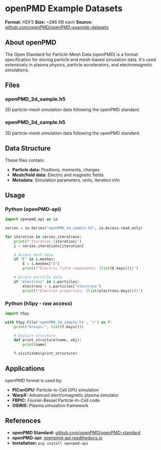 # openPMD Example Datasets

**Format:** HDF5
**Size:** ~286 KB each
**Source:** [github.com/openPMD/openPMD-example-datasets](https://github.com/openPMD/openPMD-example-datasets)

## About openPMD

The Open Standard for Particle-Mesh Data (openPMD) is a format specification for storing particle and mesh-based simulation data. It's used extensively in plasma physics, particle accelerators, and electromagnetic simulations.

## Files

### openPMD_2d_sample.h5
2D particle-mesh simulation data following the openPMD standard.

### openPMD_3d_sample.h5
3D particle-mesh simulation data following the openPMD standard.

## Data Structure

These files contain:
- **Particle data:** Positions, momenta, charges
- **Mesh/field data:** Electric and magnetic fields
- **Metadata:** Simulation parameters, units, iteration info

## Usage

### Python (openPMD-api)
```python
import openpmd_api as io

series = io.Series("openPMD_3d_sample.h5", io.Access.read_only)

for iteration in series.iterations:
    print(f"Iteration {iteration}")
    i = series.iterations[iteration]

    # Access mesh data
    if "E" in i.meshes:
        E = i.meshes["E"]
        print(f"Electric field components: {list(E.keys())}")

    # Access particle data
    if "electrons" in i.particles:
        electrons = i.particles["electrons"]
        print(f"Electron properties: {list(electrons.keys())}")
```

### Python (h5py - raw access)
```python
import h5py

with h5py.File('openPMD_3d_sample.h5', 'r') as f:
    print("Groups:", list(f.keys()))

    # Explore structure
    def print_structure(name, obj):
        print(name)

    f.visititems(print_structure)
```

## Applications

openPMD format is used by:
- **PIConGPU:** Particle-in-Cell GPU simulation
- **WarpX:** Advanced electromagnetic plasma simulator
- **FBPIC:** Fourier-Bessel Particle-In-Cell code
- **OSIRIS:** Plasma simulation framework

## References

- **openPMD Standard:** [github.com/openPMD/openPMD-standard](https://github.com/openPMD/openPMD-standard)
- **openPMD-api:** [openpmd-api.readthedocs.io](https://openpmd-api.readthedocs.io/)
- **Installation:** `pip install openpmd-api`
